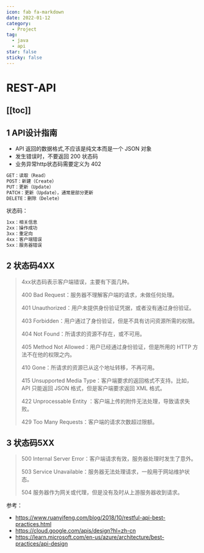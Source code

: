 ```yaml
---
icon: fab fa-markdown
date: 2022-01-12
category:
  - Project
tag:
  - java
  - api
star: false
sticky: false
---
```


# REST-API

[[toc]]
---

## 1 API设计指南
- API 返回的数据格式,不应该是纯文本而是一个 JSON 对象
- 发生错误时，不要返回 200 状态码
- 业务异常http状态码需要定义为 402

```txt
GET：读取（Read）
POST：新建（Create）
PUT：更新（Update）
PATCH：更新（Update），通常是部分更新
DELETE：删除（Delete）
```

状态码：
```txt
1xx：相关信息
2xx：操作成功
3xx：重定向
4xx：客户端错误
5xx：服务器错误
```
## 2 状态码4XX
> 4xx状态码表示客户端错误，主要有下面几种。
>
> 400 Bad Request：服务器不理解客户端的请求，未做任何处理。
>
> 401 Unauthorized：用户未提供身份验证凭据，或者没有通过身份验证。
>
> 403 Forbidden：用户通过了身份验证，但是不具有访问资源所需的权限。
>
> 404 Not Found：所请求的资源不存在，或不可用。
>
> 405 Method Not Allowed：用户已经通过身份验证，但是所用的 HTTP 方法不在他的权限之内。
>
> 410 Gone：所请求的资源已从这个地址转移，不再可用。
>
> 415 Unsupported Media Type：客户端要求的返回格式不支持。比如，API 只能返回 JSON 格式，但是客户端要求返回 XML 格式。
>
> 422 Unprocessable Entity ：客户端上传的附件无法处理，导致请求失败。
>
> 429 Too Many Requests：客户端的请求次数超过限额。
>
## 3 状态码5XX

> 500 Internal Server Error：客户端请求有效，服务器处理时发生了意外。
>
> 503 Service Unavailable：服务器无法处理请求，一般用于网站维护状态。
>
> 504  服务器作为网关或代理，但是没有及时从上游服务器收到请求。




参考：
- https://www.ruanyifeng.com/blog/2018/10/restful-api-best-practices.html
- https://cloud.google.com/apis/design?hl=zh-cn
- https://learn.microsoft.com/en-us/azure/architecture/best-practices/api-design
